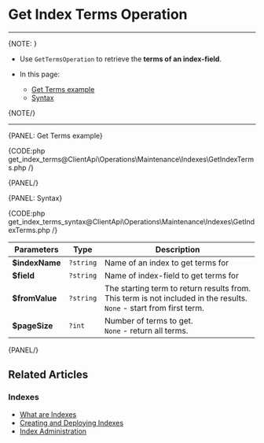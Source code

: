# Get Index Terms Operation

---

{NOTE: }

* Use `GetTermsOperation` to retrieve the **terms of an index-field**.  

* In this page:
    * [Get Terms example](../../../../client-api/operations/maintenance/indexes/get-terms#get-terms-example)
    * [Syntax](../../../../client-api/operations/maintenance/indexes/get-terms#syntax)

{NOTE/}

---

{PANEL: Get Terms example}

{CODE:php get_index_terms@ClientApi\Operations\Maintenance\Indexes\GetIndexTerms.php /}

{PANEL/}

{PANEL: Syntax}

{CODE:php get_index_terms_syntax@ClientApi\Operations\Maintenance\Indexes\GetIndexTerms.php /}

| Parameters | Type | Description |
| - | - | - |
| **$indexName** | `?string` | Name of an index to get terms for |
| **$field** | `?string` | Name of index-field to get terms for |
| **$fromValue** | `?string` | The starting term to return results from.<br>This term is not included in the results.<br>`None` - start from first term. |
| **$pageSize** | `?int` | Number of terms to get.<br>`None` - return all terms.  |

{PANEL/}

## Related Articles

### Indexes

- [What are Indexes](../../../../indexes/what-are-indexes)
- [Creating and Deploying Indexes](../../../../indexes/creating-and-deploying)
- [Index Administration](../../../../indexes/index-administration)
